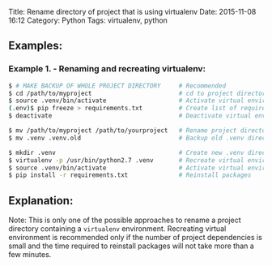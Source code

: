 Title: Rename directory of project that is using virtualenv
Date: 2015-11-08 16:12
Category: Python
Tags: virtualenv, python

Examples:
---------

### Example 1. - Renaming and recreating virtualenv:

```bash
$ # MAKE BACKUP OF WHOLE PROJECT DIRECTORY     # Recommended
$ cd /path/to/myproject                        # cd to project directory
$ source .venv/bin/activate                    # Activate virtual environment
(.env)$ pip freeze > requirements.txt          # Create list of required packages
$ deactivate                                   # Deactivate virtual environment

$ mv /path/to/myproject /path/to/yourproject   # Rename project directory
$ mv .venv .venv.old                           # Backup old .venv directory

$ mkdir .venv                                  # Create new .venv directory
$ virtualenv -p /usr/bin/python2.7 .venv       # Recreate virtual environment
$ source .venv/bin/activate                    # Activate virtual environment
$ pip install -r requirements.txt              # Reinstall packages
```

Explanation:
------------

Note: This is only one of the possible approaches to rename a project directory containing a `virtualenv` environment. Recreating virtual environment is recommended only if the number of project dependencies is small and the time required to reinstall packages will not take more than a few minutes.

